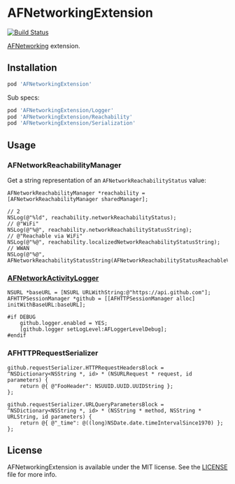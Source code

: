 # AFNetworkingExtension

[![Build Status](https://travis-ci.org/ElfSundae/AFNetworkingExtension.svg)](https://travis-ci.org/ElfSundae/AFNetworkingExtension)

[AFNetworking](https://github.com/AFNetworking/AFNetworking) extension.

## Installation

```ruby
pod 'AFNetworkingExtension'
```

Sub specs:

```ruby
pod 'AFNetworkingExtension/Logger'
pod 'AFNetworkingExtension/Reachability'
pod 'AFNetworkingExtension/Serialization'
```

## Usage

### AFNetworkReachabilityManager

Get a string representation of an `AFNetworkReachabilityStatus` value:

```objc
AFNetworkReachabilityManager *reachability = [AFNetworkReachabilityManager sharedManager];

// 2
NSLog(@"%ld", reachability.networkReachabilityStatus);
// @"WiFi"
NSLog(@"%@", reachability.networkReachabilityStatusString);
// @"Reachable via WiFi"
NSLog(@"%@", reachability.localizedNetworkReachabilityStatusString);
// WWAN
NSLog(@"%@", AFNetworkReachabilityStatusString(AFNetworkReachabilityStatusReachableViaWWAN));
```

### [AFNetworkActivityLogger](https://github.com/AFNetworking/AFNetworkActivityLogger)

```objc
NSURL *baseURL = [NSURL URLWithString:@"https://api.github.com"];
AFHTTPSessionManager *github = [[AFHTTPSessionManager alloc] initWithBaseURL:baseURL];

#if DEBUG
    github.logger.enabled = YES;
    [github.logger setLogLevel:AFLoggerLevelDebug];
#endif
```

### AFHTTPRequestSerializer

```objc
github.requestSerializer.HTTPRequestHeadersBlock = ^NSDictionary<NSString *, id> * (NSURLRequest * request, id parameters) {
    return @{ @"FooHeader": NSUUID.UUID.UUIDString };
};

github.requestSerializer.URLQueryParametersBlock = ^NSDictionary<NSString *, id> * (NSString * method, NSString * URLString, id parameters) {
    return @{ @"_time": @((long)NSDate.date.timeIntervalSince1970) };
};
```

## License

AFNetworkingExtension is available under the MIT license. See the [LICENSE](LICENSE) file for more info.
